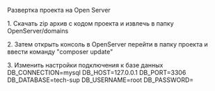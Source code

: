 <p>Развертка проекта на Open Server</p>

<p>1. Скачать zip архив с кодом проекта и извлечь в папку OpenServer/domains</p>
<p>2. Затем открыть консоль в OpenServer перейти в папку проекта и ввести команду "composer update"</p>
<p>3. Изменить настройки подключения к базе данных
DB_CONNECTION=mysql
DB_HOST=127.0.0.1
DB_PORT=3306
DB_DATABASE=tech-sup
DB_USERNAME=root
DB_PASSWORD=
</p>
